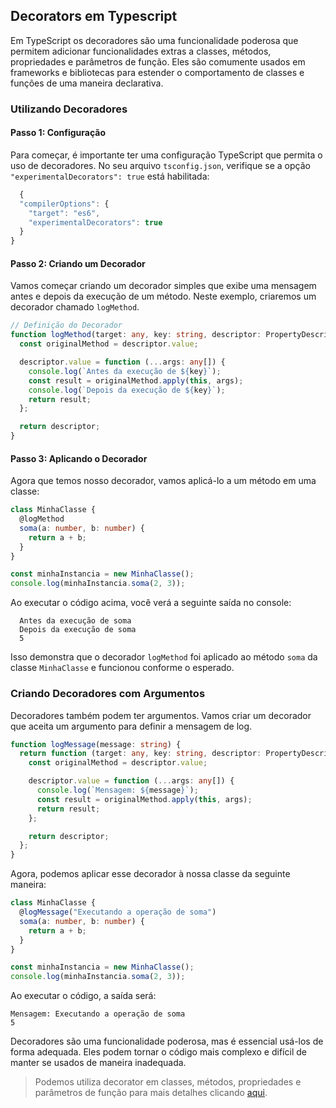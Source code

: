 ## Decorators em Typescript

Em TypeScript os decoradores são uma funcionalidade poderosa que permitem adicionar funcionalidades extras a classes, métodos, propriedades e parâmetros de função. Eles são comumente usados em frameworks e bibliotecas para estender o comportamento de classes e funções de uma maneira declarativa.

### Utilizando Decoradores

#### Passo 1: Configuração

Para começar, é importante ter uma configuração TypeScript que permita o uso de decoradores. No seu arquivo `tsconfig.json`, verifique se a opção `"experimentalDecorators": true` está habilitada:

```ts
  {
  "compilerOptions": {
    "target": "es6",
    "experimentalDecorators": true
  }
}
```

#### Passo 2: Criando um Decorador

Vamos começar criando um decorador simples que exibe uma mensagem antes e depois da execução de um método. Neste exemplo, criaremos um decorador chamado `logMethod`.

```ts
// Definição do Decorador
function logMethod(target: any, key: string, descriptor: PropertyDescriptor) {
  const originalMethod = descriptor.value;

  descriptor.value = function (...args: any[]) {
    console.log(`Antes da execução de ${key}`);
    const result = originalMethod.apply(this, args);
    console.log(`Depois da execução de ${key}`);
    return result;
  };

  return descriptor;
}
```

#### Passo 3: Aplicando o Decorador

Agora que temos nosso decorador, vamos aplicá-lo a um método em uma classe:

```ts
class MinhaClasse {
  @logMethod
  soma(a: number, b: number) {
    return a + b;
  }
}

const minhaInstancia = new MinhaClasse();
console.log(minhaInstancia.soma(2, 3));
```

Ao executar o código acima, você verá a seguinte saída no console:

```shell
  Antes da execução de soma
  Depois da execução de soma
  5
```

Isso demonstra que o decorador `logMethod` foi aplicado ao método `soma` da classe `MinhaClasse` e funcionou conforme o esperado.

### Criando Decoradores com Argumentos

Decoradores também podem ter argumentos. Vamos criar um decorador que aceita um argumento para definir a mensagem de log.

```ts
function logMessage(message: string) {
  return function (target: any, key: string, descriptor: PropertyDescriptor) {
    const originalMethod = descriptor.value;

    descriptor.value = function (...args: any[]) {
      console.log(`Mensagem: ${message}`);
      const result = originalMethod.apply(this, args);
      return result;
    };

    return descriptor;
  };
}
```

Agora, podemos aplicar esse decorador à nossa classe da seguinte maneira:

```ts
class MinhaClasse {
  @logMessage("Executando a operação de soma")
  soma(a: number, b: number) {
    return a + b;
  }
}

const minhaInstancia = new MinhaClasse();
console.log(minhaInstancia.soma(2, 3));
```

Ao executar o código, a saída será:

```shell
Mensagem: Executando a operação de soma
5
```

Decoradores são uma funcionalidade poderosa, mas é essencial usá-los de forma adequada. Eles podem tornar o código mais complexo e difícil de manter se usados de maneira inadequada.

> Podemos utiliza decorator em classes, métodos, propriedades e parâmetros de função para mais detalhes clicando [aqui](./code/examples.ts).
